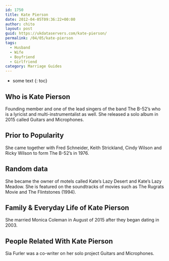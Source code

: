 ```yaml
---
id: 1750
title: Kate Pierson
date: 2012-04-05T09:36:22+00:00
author: chito
layout: post
guid: https://ukdataservers.com/kate-pierson/
permalink: /04/05/kate-pierson
tags:
  - Husband
  - Wife
  - Boyfriend
  - Girlfriend
category: Marriage Guides
---
```


* some text
{: toc}
          
          
## Who is  Kate Pierson
                  
                  
                  
Founding member and one of the lead singers of the band The B-52&#8217;s who is a lyricist and multi-instrumentalist as well. She released a solo album in 2015 called Guitars and Microphones.
                  
                
                
                
## Prior to Popularity 
                  
                  
                  
She came together with Fred Schneider, Keith Strickland, Cindy Wilson and Ricky Wilson to form The B-52&#8217;s in 1976.
                  
                
                
                
## Random data 
                  
                  
                  
She became the owner of motels called Kate&#8217;s Lazy Desert and Kate&#8217;s Lazy Meadow. She is featured on the soundtracks of movies such as The Rugrats Movie and The Flintstones (1994).
                  
                
                
                
## Family & Everyday Life of Kate Pierson
                  
                  
                  
She married Monica Coleman in August of 2015 after they began dating in 2003.
                  
                
                
                
## People Related With  Kate Pierson
                  
                  
                  
Sia Furler was a co-writer on her solo project Guitars and Microphones.
                  
                
              
            
          
          
          
    
    
  
